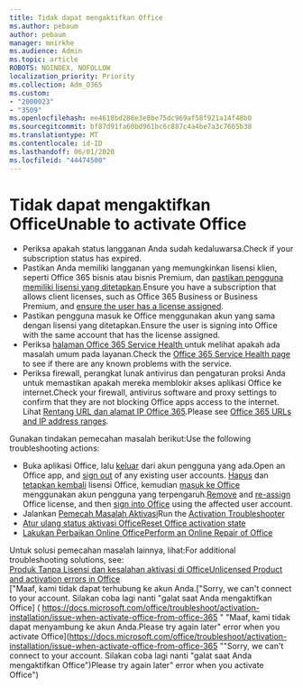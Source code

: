 ```yaml
---
title: Tidak dapat mengaktifkan Office
ms.author: pebaum
author: pebaum
manager: mnirkhe
ms.audience: Admin
ms.topic: article
ROBOTS: NOINDEX, NOFOLLOW
localization_priority: Priority
ms.collection: Adm_O365
ms.custom:
- "2000023"
- "3509"
ms.openlocfilehash: ee4618bd288e3e8be75dc969af58f921a14f48b0
ms.sourcegitcommit: bf87d91fa60bd961bc6c887c4a4be7a3c7665b38
ms.translationtype: MT
ms.contentlocale: id-ID
ms.lasthandoff: 06/01/2020
ms.locfileid: "44474500"
---
```

# <a name="unable-to-activate-office"></a><span data-ttu-id="b2b4d-102">Tidak dapat mengaktifkan Office</span><span class="sxs-lookup"><span data-stu-id="b2b4d-102">Unable to activate Office</span></span>

- <span data-ttu-id="b2b4d-103">Periksa apakah status langganan Anda sudah kedaluwarsa.</span><span class="sxs-lookup"><span data-stu-id="b2b4d-103">Check if your subscription status has expired.</span></span>
- <span data-ttu-id="b2b4d-104">Pastikan Anda memiliki langganan yang memungkinkan lisensi klien, seperti Office 365 bisnis atau bisnis Premium, dan [pastikan pengguna memiliki lisensi yang ditetapkan](https://docs.microsoft.com/office365/admin/subscriptions-and-billing/assign-licenses-to-users).</span><span class="sxs-lookup"><span data-stu-id="b2b4d-104">Ensure you have a subscription that allows client licenses, such as Office 365 Business or Business Premium, and [ensure the user has a license assigned](https://docs.microsoft.com/office365/admin/subscriptions-and-billing/assign-licenses-to-users).</span></span>
- <span data-ttu-id="b2b4d-105">Pastikan pengguna masuk ke Office menggunakan akun yang sama dengan lisensi yang ditetapkan.</span><span class="sxs-lookup"><span data-stu-id="b2b4d-105">Ensure the user is signing into Office with the same account that has the license assigned.</span></span>
- <span data-ttu-id="b2b4d-106">Periksa [ halaman Office 365 Service Health ](https://docs.microsoft.com/office365/enterprise/view-service-health)untuk melihat apakah ada masalah umum pada layanan.</span><span class="sxs-lookup"><span data-stu-id="b2b4d-106">Check the [Office 365 Service Health page](https://docs.microsoft.com/office365/enterprise/view-service-health) to see if there are any known problems with the service.</span></span>
- <span data-ttu-id="b2b4d-107">Periksa firewall, perangkat lunak antivirus dan pengaturan proksi Anda untuk memastikan apakah mereka memblokir akses aplikasi Office ke internet.</span><span class="sxs-lookup"><span data-stu-id="b2b4d-107">Check your firewall, antivirus software and proxy settings to confirm that they are not blocking Office apps access to the internet.</span></span> <span data-ttu-id="b2b4d-108">Lihat [Rentang URL dan alamat IP Office 365](https://docs.microsoft.com/en-us/office365/enterprise/urls-and-ip-address-ranges "Rentang alamat IP dan URL Office 365").</span><span class="sxs-lookup"><span data-stu-id="b2b4d-108">Please see [Office 365 URLs and IP address ranges](https://docs.microsoft.com/en-us/office365/enterprise/urls-and-ip-address-ranges "Office 365 URLs and IP address ranges").</span></span>

<span data-ttu-id="b2b4d-109">Gunakan tindakan pemecahan masalah berikut:</span><span class="sxs-lookup"><span data-stu-id="b2b4d-109">Use the following troubleshooting actions:</span></span>

- <span data-ttu-id="b2b4d-110">Buka aplikasi Office, lalu [keluar](https://support.office.com/article/5a20dc11-47e9-4b6f-945d-478cb6d92071) dari akun pengguna yang ada.</span><span class="sxs-lookup"><span data-stu-id="b2b4d-110">Open an Office app, and [sign out](https://support.office.com/article/5a20dc11-47e9-4b6f-945d-478cb6d92071) of any existing user accounts.</span></span> <span data-ttu-id="b2b4d-111">[Hapus](https://docs.microsoft.com/office365/admin/manage/remove-licenses-from-users?view=o365-worldwide "Menghapus") dan [tetapkan kembali](https://docs.microsoft.com/office365/admin/manage/assign-licenses-to-users?view=o365-worldwide "menetapkan ulang") lisensi Office, kemudian [masuk ke Office](https://support.office.com/article/628ea040-f265-49de-b986-be09c3ebf8a9 "masuk ke Office") menggunakan akun pengguna yang terpengaruh.</span><span class="sxs-lookup"><span data-stu-id="b2b4d-111">[Remove](https://docs.microsoft.com/office365/admin/manage/remove-licenses-from-users?view=o365-worldwide "Remove") and [re-assign](https://docs.microsoft.com/office365/admin/manage/assign-licenses-to-users?view=o365-worldwide "re-assign") Office license, and then [sign into Office](https://support.office.com/article/628ea040-f265-49de-b986-be09c3ebf8a9 "sign into Office") using the affected user account.</span></span>
- <span data-ttu-id="b2b4d-112">Jalankan [Pemecah Masalah Aktivasi](https://aka.ms/SARA-OfficeActivation-Alchemy)</span><span class="sxs-lookup"><span data-stu-id="b2b4d-112">Run the [Activation Troubleshooter](https://aka.ms/SARA-OfficeActivation-Alchemy)</span></span>
- [<span data-ttu-id="b2b4d-113">Atur ulang status aktivasi Office</span><span class="sxs-lookup"><span data-stu-id="b2b4d-113">Reset Office activation state</span></span>](https://docs.microsoft.com/en-us/office365/troubleshoot/activation/reset-office-365-proplus-activation-state "Setel ulang status aktivasi Office")
- [<span data-ttu-id="b2b4d-114">Lakukan Perbaikan Online Office</span><span class="sxs-lookup"><span data-stu-id="b2b4d-114">Perform an Online Repair of Office</span></span>](https://support.office.com/Article/7821d4b6-7c1d-4205-aa0e-a6b40c5bb88b?wt.mc_id=Alchemy_ClientDIA)

<span data-ttu-id="b2b4d-115">Untuk solusi pemecahan masalah lainnya, lihat:</span><span class="sxs-lookup"><span data-stu-id="b2b4d-115">For additional troubleshooting solutions, see:</span></span>  
[<span data-ttu-id="b2b4d-116">Produk Tanpa Lisensi dan kesalahan aktivasi di Office</span><span class="sxs-lookup"><span data-stu-id="b2b4d-116">Unlicensed Product and activation errors in Office</span></span>](https://support.office.com/Article/0d23d3c0-c19c-4b2f-9845-5344fedc4380?wt.mc_id=Alchemy_ClientDIA)  
<span data-ttu-id="b2b4d-117">["Maaf, kami tidak dapat terhubung ke akun Anda.</span><span class="sxs-lookup"><span data-stu-id="b2b4d-117">["Sorry, we can't connect to your account.</span></span> <span data-ttu-id="b2b4d-118">Silakan coba lagi nanti "galat saat Anda mengaktifkan Office] ( https://docs.microsoft.com/office/troubleshoot/activation-installation/issue-when-activate-office-from-office-365 " "Maaf, kami tidak dapat menyambung ke akun Anda.</span><span class="sxs-lookup"><span data-stu-id="b2b4d-118">Please try again later" error when you activate Office](https://docs.microsoft.com/office/troubleshoot/activation-installation/issue-when-activate-office-from-office-365 ""Sorry, we can't connect to your account.</span></span> <span data-ttu-id="b2b4d-119">Silakan coba lagi nanti "galat saat Anda mengaktifkan Office")</span><span class="sxs-lookup"><span data-stu-id="b2b4d-119">Please try again later" error when you activate Office")</span></span>